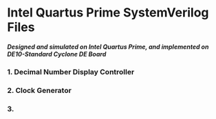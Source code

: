 # Intel Quartus Prime SystemVerilog Files

##### Designed and simulated on Intel Quartus Prime, and implemented on DE10-Standard Cyclone DE Board

### 1. Decimal Number Display Controller

### 2. Clock Generator

### 3. 
